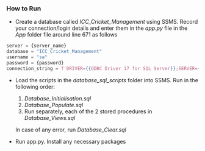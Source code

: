 ### How to Run
- Create a database called *ICC_Cricket_Management* using SSMS. Record your connection/login details and enter them in the *app.py* file in the *App* folder file around line 671 as follows
 ```python
server = {server_name}
database = "ICC_Cricket_Management"
username = "sa"
password = {password}
connection_string = f'DRIVER={{ODBC Driver 17 for SQL Server}};SERVER={server};DATABASE={database};UID={username};PWD={password};'
```

- Load the scripts in the *database_sql_scripts* folder into SSMS. Run in the following order:
  1. *Database_Initialisation.sql*
  2. *Database_Populate.sql*
  3. Run separately, each of the 2 stored procedures in *Database_Views.sql*
    
    In case of any error, run *Database_Clear.sql*

- Run app.py. Install any necessary packages